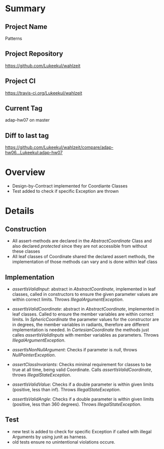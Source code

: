 # Summary
## Project Name
Patterns

## Project Repository
https://github.com/Lukeekul/wahlzeit

## Project CI
https://travis-ci.org/Lukeekul/wahlzeit

## Current Tag
adap-hw07 on master

## Diff to last tag
https://github.com/Lukeekul/wahlzeit/compare/adap-hw06...Lukeekul:adap-hw07

# Overview
* Design-by-Contract implemented for Coordiante Classes
* Test added to check if specific Exception are thrown

# Details
## Construction
* All assert-methods are declared in the *AbstractCoordinate* Class and also declared *protected* since they are not accessible from without these classes
* All leaf classes of Coordinate shared the declared assert methods, the implementation of those methods can vary and is done within leaf class

## Implementation
* *assertIsValidInput*: abstract in *AbstractCoordinate*, implemented in leaf classes, called in constructors to ensure the given parameter values are within correct limits. Throws *IllegalArgumentException*.

* *assertIsValidCoordinate*: abstract in *AbstractCoordinate*, implemented in leaf classes. Called to ensure the member variables are within correct limits. In *SphericCoordinate* the parameter values for the constructor are in degrees, the member variables in radiants, therefore are different implementation is needed. In *CartesianCoordinate* the methods just calles *assertIsValidInputs* with member variables as parameters. Throws *IllegalArgumentException*.

* *assertIsNonNullArgument*: Checks if parameter is *null*, throws *NullPointerException*.

* *assertClassInvariants*: Checks minimal requirement for classes to be true at all time, being valid Coordinate. Calls *assertIsValidCoordinate*, throws *IllegalStateException*.

* *assertIsValidValue*: Checks if a double parameter is within given limits (positive, less than inf). Throws *IllegalStateException*.

* *assertIsValidAngle*: Checks if a double parameter is within given limits (positive, less than 360 degrees). Throws *IllegalStateException*.

## Test
* new test is added to check for specific Exception if called with illegal Arguments by using junit as harness.
* old tests ensure no unintentional violations occure.

